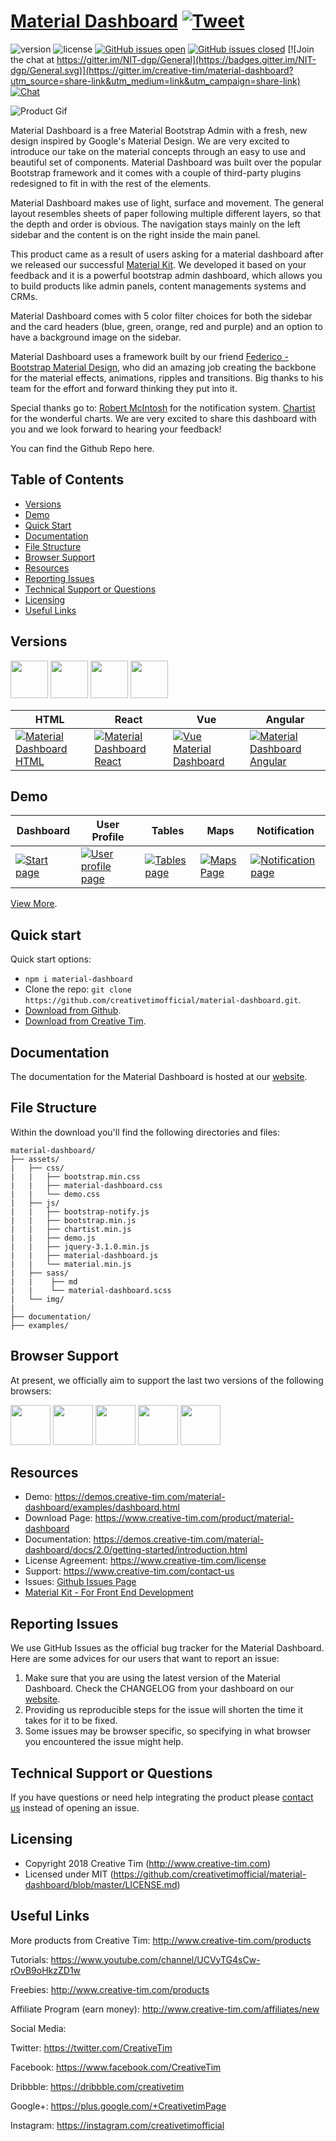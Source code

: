 # [Material Dashboard](http://demos.creative-tim.com/material-dashboard/examples/dashboard.html) [![Tweet](https://img.shields.io/twitter/url/http/shields.io.svg?style=social&logo=twitter)](https://twitter.com/home?status=Material%20Dashboard,%20a%20free%20Material%20Bootstrap%204%20Admin%20Template%20%E2%9D%A4%EF%B8%8F%20https%3A//bit.ly/2Lyat1Y%20%23bootstrap%20%23material%20%23design%20%23developers%20%23freebie%20%20via%20%40CreativeTim)



![version](https://img.shields.io/badge/version-2.0.2-blue.svg) ![license](https://img.shields.io/badge/license-MIT-blue.svg) [![GitHub issues open](https://img.shields.io/github/issues/creativetimofficial/material-dashboard.svg?maxAge=2592000)]() [![GitHub issues closed](https://img.shields.io/github/issues-closed-raw/creativetimofficial/material-dashboard.svg?maxAge=2592000)]() [![Join the chat at https://gitter.im/NIT-dgp/General](https://badges.gitter.im/NIT-dgp/General.svg)](https://gitter.im/creative-tim/material-dashboard?utm_source=share-link&utm_medium=link&utm_campaign=share-link) [![Chat](https://img.shields.io/badge/chat-on%20discord-7289da.svg)](https://discord.gg/E4aHAQy)

![Product Gif](assets/github/product.gif)

Material Dashboard is a free Material Bootstrap Admin with a fresh, new design inspired by Google's Material Design. We are very excited to introduce our take on the material concepts through an easy to use and beautiful set of components. Material Dashboard was built over the popular Bootstrap framework and it comes with a couple of third-party plugins redesigned to fit in with the rest of the elements.

Material Dashboard makes use of light, surface and movement. The general layout resembles sheets of paper following multiple different layers, so that the depth and order is obvious. The navigation stays mainly on the left sidebar and the content is on the right inside the main panel.

This product came as a result of users asking for a material dashboard after we released our successful [Material Kit](http://www.creative-tim.com/product/material-kit). We developed it based on your feedback and it is a powerful bootstrap admin dashboard, which allows you to build products like admin panels, content managements systems and CRMs.

Material Dashboard comes with 5 color filter choices for both the sidebar and the card headers (blue, green, orange, red and purple) and an option to have a background image on the sidebar.

Material Dashboard uses a framework built by our friend [Federico - Bootstrap Material Design](http://fezvrasta.github.io/bootstrap-material-design/), who did an amazing job creating the backbone for the material effects, animations, ripples and transitions. Big thanks to his team for the effort and forward thinking they put into it.

Special thanks go to:
[Robert McIntosh](https://github.com/mouse0270/bootstrap-notify) for the notification system.
[Chartist](https://gionkunz.github.io/chartist-js/) for the wonderful charts.
We are very excited to share this dashboard with you and we look forward to hearing your feedback!

You can find the Github Repo here.

## Table of Contents

* [Versions](#versions)
* [Demo](#demo)
* [Quick Start](#quick-start)
* [Documentation](#documentation)
* [File Structure](#file-structure)
* [Browser Support](#browser-support)
* [Resources](#resources)
* [Reporting Issues](#reporting-issues)
* [Technical Support or Questions](#technical-support-or-questions)
* [Licensing](#licensing)
* [Useful Links](#useful-links)


## Versions

[<img src="assets/github/html.png" width="60" height="60" />](https://www.creative-tim.com/product/material-dashboard)
[<img src="assets/github/react.svg" width="60" height="60" />](https://www.creative-tim.com/product/material-dashboard-react)
[<img src="assets/github/vuejs.png" width="60" height="60" />](https://www.creative-tim.com/product/vue-material-dashboard)
[<img src="assets/github/angular.png" width="60" height="60" />](https://www.creative-tim.com/product/material-dashboard-angular2)


| HTML | React | Vue | Angular |
| --- | --- | --- | --- |
| [![Material Dashboard HTML](assets/github/opt_md_thumbnail.jpg)](https://www.creative-tim.com/product/material-dashboard) | [![Material Dashboard React](assets/github/opt_mdr_thumbnail.jpg)](https://www.creative-tim.com/product/material-dashboard-react) | [![Vue Material Dashboard ](assets/github/opt_md_vue_thumbnail.jpg)](https://www.creative-tim.com/product/vue-material-dashboard) | [![Material Dashboard Angular](assets/github/opt_md_angular_thumbnail.jpg)](https://www.creative-tim.com/product/material-dashboard-angular2)

## Demo

| Dashboard | User Profile | Tables | Maps | Notification |
| --- | --- | --- | --- | --- |
| [![Start page](assets/github/dashboard.png)](https://demos.creative-tim.com/material-dashboard/examples/dashboard.html) | [![User profile page](assets/github/user_profile.png)](https://demos.creative-tim.com/material-dashboard/examples/user.html) | [![Tables page ](assets/github/tables.png)](https://demos.creative-tim.com/material-dashboard/examples/table.html) | [![Maps Page](assets/github/maps.png)](https://demos.creative-tim.com/material-dashboard/examples/maps.html) | [![Notification page](assets/github/notification.png)](https://demos.creative-tim.com/material-dashboard/examples/notifications.html)

[View More](https://demos.creative-tim.com/material-dashboard/examples/dashboard.html).


## Quick start

Quick start options:

- `npm i material-dashboard`
- Clone the repo: `git clone https://github.com/creativetimofficial/material-dashboard.git`.
- [Download from Github](https://github.com/creativetimofficial/material-dashboard/archive/master.zip).
- [Download from Creative Tim](http://www.creative-tim.com/product/material-dashboard).


## Documentation
The documentation for the Material Dashboard is hosted at our [website](https://demos.creative-tim.com/material-dashboard/docs/2.0/getting-started/introduction.html).


## File Structure

Within the download you'll find the following directories and files:

```
material-dashboard/
├── assets/
|   ├── css/
|   |   ├── bootstrap.min.css
|   |   ├── material-dashboard.css
|   |   └── demo.css
|   ├── js/
|   |   ├── bootstrap-notify.js
|   |   ├── bootstrap.min.js
|   |   ├── chartist.min.js
|   |   ├── demo.js
|   |   ├── jquery-3.1.0.min.js
|   |   ├── material-dashboard.js
|   |   └── material.min.js
|   ├── sass/
|   |    ├── md
|   |    └── material-dashboard.scss
|   └── img/
|
├── documentation/
├── examples/

```

## Browser Support

At present, we officially aim to support the last two versions of the following browsers:

<img src="assets/github/chrome.png" width="64" height="64"> <img src="assets/github/firefox.png" width="64" height="64"> <img src="assets/github/edge.png" width="64" height="64"> <img src="assets/github/safari.png" width="64" height="64"> <img src="assets/github/opera.png" width="64" height="64">


## Resources
- Demo: https://demos.creative-tim.com/material-dashboard/examples/dashboard.html
- Download Page: https://www.creative-tim.com/product/material-dashboard
- Documentation: https://demos.creative-tim.com/material-dashboard/docs/2.0/getting-started/introduction.html
- License Agreement: https://www.creative-tim.com/license
- Support: https://www.creative-tim.com/contact-us
- Issues: [Github Issues Page](https://github.com/creativetimofficial/material-dashboard/issues)
- [Material Kit - For Front End Development](http://www.creative-tim.com/product/material-kit?ref=github-md-free)

## Reporting Issues
We use GitHub Issues as the official bug tracker for the Material Dashboard. Here are some advices for our users that want to report an issue:

1. Make sure that you are using the latest version of the Material Dashboard. Check the CHANGELOG from your dashboard on our [website](https://www.creative-tim.com/).
2. Providing us reproducible steps for the issue will shorten the time it takes for it to be fixed.
3. Some issues may be browser specific, so specifying in what browser you encountered the issue might help.

## Technical Support or Questions

If you have questions or need help integrating the product please [contact us](https://www.creative-tim.com/contact-us) instead of opening an issue.

## Licensing

- Copyright 2018 Creative Tim (http://www.creative-tim.com)
- Licensed under MIT (https://github.com/creativetimofficial/material-dashboard/blob/master/LICENSE.md)

## Useful Links

More products from Creative Tim: <http://www.creative-tim.com/products>

Tutorials: <https://www.youtube.com/channel/UCVyTG4sCw-rOvB9oHkzZD1w>

Freebies: <http://www.creative-tim.com/products>

Affiliate Program (earn money): <http://www.creative-tim.com/affiliates/new>

Social Media:

Twitter: <https://twitter.com/CreativeTim>

Facebook: <https://www.facebook.com/CreativeTim>

Dribbble: <https://dribbble.com/creativetim>

Google+: <https://plus.google.com/+CreativetimPage>

Instagram: <https://instagram.com/creativetimofficial>
